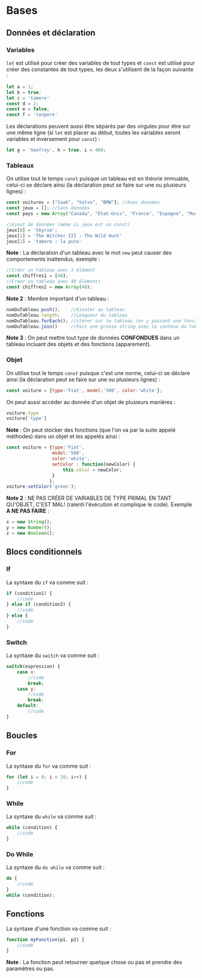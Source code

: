 # Bases
## Données et déclaration
### Variables
`let` est utilisé pour créer des variables de tout types et `const` est utilisé pour créer des constantes de tout types, les deux s'utilisent de la façon suivante : 
```javascript
let a = 1;
let b = true;
let c = 'tamere'
const d = 2;
const e = false;
const f = 'tonpere'
```
Les déclarations peuvent aussi être séparés par des virgules pour être sur une même ligne (si `let` est placer au début, toutes les variables seront variables et inversement pour `const`) :
```javascript
let g = 'Geofroy', h = true, i = 480;
```
### Tableaux
On utilise tout le temps `const` puisque un tableau est en théorie immuable, celui-ci se déclare ainsi (la déclaration peut se faire sur une ou plusieurs lignes) :
```javascript
const voitures = ["Saab", "Volvo", "BMW"]; //Avec données
const jeux = []; //Sans données
const pays = new Array("Canada", "État-Unis", "France", "Espagne", "Maroc") //Avec le mot clef new

//Ajout de données (même si jeux est un const)
jeux[0] = 'Skyrim';
jeux[1] = 'The Witcher III : The Wild Hunt'
jeux[2] = 'tamere : la pute'
```
**Note** : La déclaration d'un tableau avec le mot `new` peut causer des comportements inattendus, exemple : 
```javascript
//Créer un tableau avec 1 élément 
const chiffres1 = [40];
//Créer un tableau avec 40 éléments
const chiffres2 = new Array(40);
```
**Note 2** : Membre important d'un tableau : 
```javascript
nomDuTableau.push();    //Ajouter au tableau
nomDuTableau.length;    //Longueur du tableau
nomDuTableau.forEach(); //itérer sur le tableau (en y passant une fonction)
nomDuTableau.join()     //Fait une grosse string avec le contenu du tableau
```
**Note 3** : On peut mettre tout type de données **CONFONDUES** dans un tableau incluant des objets et des fonctions (apparement).
### Objet
On utilise tout le temps `const` puisque c'est une norme, celui-ci se déclare ainsi (la déclaration peut se faire sur une ou plusieurs lignes) :
```javascript
const voiture = {type:'Fiat', model:'500', color:'white'};
```
On peut aussi accéder au donnée d'un objet de plusieurs manières :
```javascript
voiture.type
voiture['type']
```
**Note** : On peut stocker des fonctions (que l'on va par la suite appelé méthodes) dans un objet et les appelés ainsi :
```javascript
const voiture = {type:'Fiat', 
                 model:'500', 
                 color:'white',
                 setColor : function(newColor) {
                     this.color = newColor;
                 }
                };
voiture.setColor('green');
```
**Note 2** : NE PAS CRÉER DE VARIABLES DE TYPE PRIMAL EN TANT QU'OBJET, C'EST MAL! (ralenti l'éxécution et complique le code).
Exemple **A NE PAS FAIRE** :
```javascript
x = new String();
y = new Number();
z = new Boolean(); 
```

## Blocs conditionnels
### If
La syntaxe du `if` va comme suit :
```javascript
if (condition1) {
    //code
} else if (condition2) {
    //code
} else {
    //code
}
```
### Switch
La syntaxe du `switch` va comme suit :
```javascript
switch(expression) {
    case x:
        //code
        break;
    case y:
        //code
        break;
    default:
        //code
} 
```

## Boucles
### For
La syntaxe du `for` va comme suit :
```javascript
for (let i = 0; i < 10; i++) {
    //code
}
```
### While
La syntaxe du `while` va comme suit :
```javascript
while (condition) {
    //code
}
```
### Do While
La syntaxe du `do while` va comme suit :
```javascript
do {
    //code
}
while (condition);
```
## Fonctions
La syntaxe d'une fonction va comme suit :
```javascript
function myFunction(p1, p2) {
    //code
}
```
**Note** : La fonction peut retourner quelque chose ou pas et prendre des paramêtres ou pas.